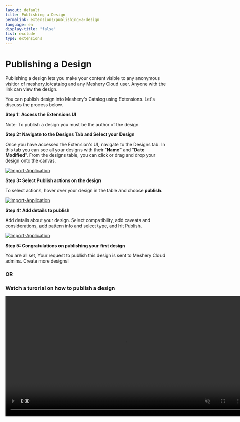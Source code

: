 ```yaml
---
layout: default
title: Publishing a Design
permalink: extensions/publishing-a-design
language: en
display-title: "false"
list: exclude
type: extensions
---
```


# Publishing a Design

Publishing a design lets you make your content visible to any anonymous visitior of meshery.io/catalog and any Meshery Cloud user. Anyone with the link can view the design.

You can publish design into Meshery's Catalog using Extensions. Let's discuss the process below.

**Step 1: Access the Extensions UI**


Note: To publish a design you must be the author of the design.


**Step 2: Navigate to the Designs Tab and Select your Design**


Once you have accessed the Extension's UI, navigate to the Designs tab. In this tab you can see all your designs with their "<b>Name</b>" and "<b>Date Modified</b>". From the designs table, you can click or drag and drop your design onto the canvas.

<a href="{{ site.baseurl }}/assets/img/meshmap/design.png"><img style="border-radius: 0.5%;" alt="Import-Application" style="width:800px;height:auto;" src="{{ site.baseurl }}/assets/img/meshmap/design.png" /></a>


**Step 3: Select Publish actions on the design**

To select actions, hover over your design in the table and choose <b>publish</b>. 

<a href="{{ site.baseurl }}/assets/img/meshmap/action-publish.png"><img style="border-radius: 0.5%;" alt="Import-Application" style="width:800px;height:auto;" src="{{ site.baseurl }}/assets/img/meshmap/action-publish.png" /></a>


**Step 4: Add details to publish**

Add details about your design. Select compatibility, add caveats and considerations, add pattern info and select type, and hit Publish. 

<a href="{{ site.baseurl }}/assets/img/meshmap/publish-modal.png"><img style="border-radius: 0.5%;" alt="Import-Application" style="width:800px;height:auto;" src="{{ site.baseurl }}/assets/img/meshmap/publish-modal.png" /></a>

**Step 5: Congratulations on publishing your first design**

You are all set, Your request to publish this design is sent to Meshery Cloud admins. Create more designs!

### OR

### Watch a turorial on how to publish a design
<video class="videoTest" width="750" height="auto" autoplay="" muted ="" loop="">
  <source src="{{ site.baseurl }}/assets/img/meshmap/how-to-publish-your-design.mp4" type="video/mp4" />
 Your browser does not support the video tag
</video>

